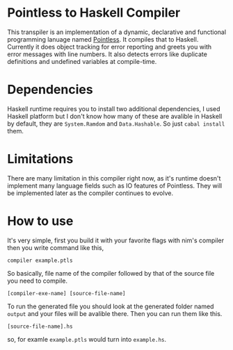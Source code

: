 # Pointless to Haskell Compiler
This transpiler is an implementation of a dynamic, declarative and functional programming lanuage named [Pointless](https://github.com/pointless-lang/pointless/). It compiles that to Haskell. Currently it does object tracking for error reporting and greets you with error messages with line numbers. It also detects errors like duplicate definitions and undefined variables at compile-time.

# Dependencies
Haskell runtime requires you to install two additional dependencies, I used Haskell platform but I don't know how many of these are avalible in Haskell by default, they are `System.Ramdom` and `Data.Hashable`. So just `cabal install` them.

# Limitations
There are many limitation in this compiler right now, as it's runtime doesn't implement many language fields such as IO features of Pointless. They will be implemented later as the compiler continues to evolve.

# How to use
It's very simple, first you build it with your favorite flags with nim's compiler then you write command like this,
```
compiler example.ptls
```
So basically, file name of the compiler followed by that of the source file you need to compile.
```
[compiler-exe-name] [source-file-name]
```
To run the generated file you should look at the generated folder named `output` and your files will be avalible there.  Then you can run them like this.
```
[source-file-name].hs
```
so, for examle `example.ptls` would turn into `example.hs`.
